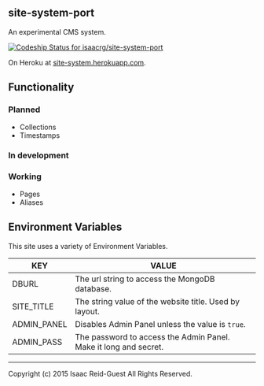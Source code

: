 site-system-port
----------------

An experimental CMS system.

[ ![Codeship Status for isaacrg/site-system-port](https://codeship.com/projects/16061770-1696-0133-d8f0-3ac0adaa218a/status?branch=master)](https://codeship.com/projects/93327)

On Heroku at [site-system.herokuapp.com](https://site-system.herokuapp.com/).

## Functionality

### Planned

* Collections
* Timestamps

### In development



### Working

* Pages
* Aliases

## Environment Variables

This site uses a variety of Environment Variables.

|KEY                         |VALUE                                                                 |
|----------------------------|----------------------------------------------------------------------|
|DBURL                       |The url string to access the MongoDB database.                        |
|SITE_TITLE                  |The string value of the website title. Used by layout.                |
|ADMIN_PANEL                 |Disables Admin Panel unless the value is `true`.                      |
|ADMIN_PASS                  |The password to access the Admin Panel. Make it long and secret.      |




---

Copyright (c) 2015 Isaac Reid-Guest All Rights Reserved.